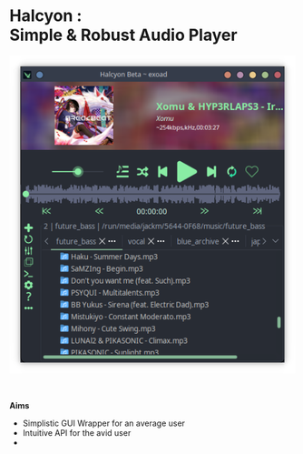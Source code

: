 # Halcyon : <br/> Simple & Robust Audio Player

<img src="https://raw.githubusercontent.com/Halcyoninae/.github/main/assets/img/3.4_1_2.png" alt="Snapshot from the GUI wrapper for the internal Audio API" 
     width="575" />
<div><a href="#"><img src=""></img></a></div>

**Aims**
- Simplistic GUI Wrapper for an average user
- Intuitive API for the avid user
- 
